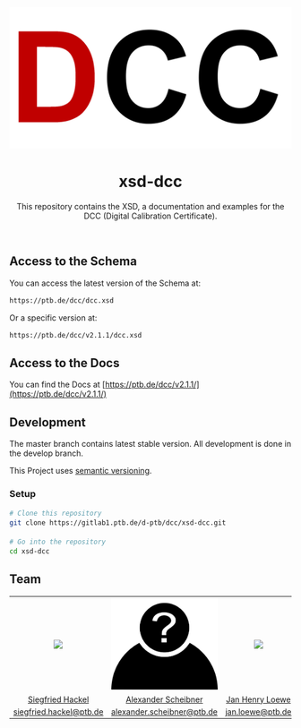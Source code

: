 <div align="center">
  <a href="https://ptb.de/dcc" traget="_blank"><img src="docs/images/logo.png" alt="" width="600"/></a>
  <br />
  <h1>xsd-dcc</h1>
  <p>This repository contains the XSD, a documentation and examples for the DCC (Digital Calibration Certificate).</p>
</div>
<br />

## Access to the Schema

You can access the latest version of the Schema at:
```bash
https://ptb.de/dcc/dcc.xsd
```

Or a specific version at:
```bash
https://ptb.de/dcc/v2.1.1/dcc.xsd
```

## Access to the Docs

You can find the Docs at [https://ptb.de/dcc/v2.1.1/](https://ptb.de/dcc/v2.1.1/)

 
## Development

The master branch contains latest stable version. All development is done in the develop branch.

This Project uses [semantic versioning](https://semver.org/).

### Setup

```bash
# Clone this repository
git clone https://gitlab1.ptb.de/d-ptb/dcc/xsd-dcc.git

# Go into the repository
cd xsd-dcc
```

## Team

<table>
  <tr>
    <th><a href="https://gitlab1.ptb.de/hackel03" target="_blank"><img width="200" src="https://gitlab1.ptb.de/uploads/-/system/user/avatar/31/avatar.png?width=90"/></a></th>
    <th><a href="https://gitlab1.ptb.de/AScheibner" target="_blank"><img width="200" src="docs/images/unknown-user.png"/></a></th>
    <th><a href="https://gitlab1.ptb.de/jloewe" target="_blank"><img width="200" src="https://gitlab1.ptb.de/uploads/-/system/user/avatar/38/avatar.png"/></a></th>
  </tr>
  <tr>
    <td align="center"><a href="https://gitlab1.ptb.de/hackel03" target="_blank">Siegfried Hackel</a></td>
    <td align="center"><a href="https://gitlab1.ptb.de/AScheibner" target="_blank">Alexander Scheibner</a></td>
    <td align="center"><a href="https://gitlab1.ptb.de/jloewe" target="_blank">Jan Henry Loewe</a></td>
  </tr>
  <tr>
      <td align="center"><a href="mailto:siegfried.hackel@ptb.de">siegfried.hackel@ptb.de</a></td>
      <td align="center"><a href="mailto:alexander.scheibner@ptb.de">alexander.scheibner@ptb.de</a></td>
      <td align="center"><a href="mailto:jan.loewe@ptb.de">jan.loewe@ptb.de</a></td>
  </tr>
</table>

